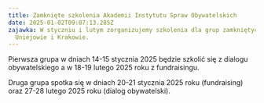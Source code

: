 ```yaml
---
title: Zamknięte szkolenia Akademii Instytutu Spraw Obywatelskich
date: 2025-01-02T09:07:13.285Z
zajawka: W styczniu i lutym zorganizujemy szkolenia dla grup zamkniętych w
  Uniejowie i Krakowie.
---
```

Pierwsza grupa w dniach 14-15 stycznia 2025 będzie szkolić się z dialogu obywatelskiego a w 18-19 lutego 2025 roku z fundraisingu.

Druga grupa spotka się w dniach 20-21 stycznia 2025 roku (fundraising) oraz 27-28 lutego 2025 roku (dialog obywatelski).